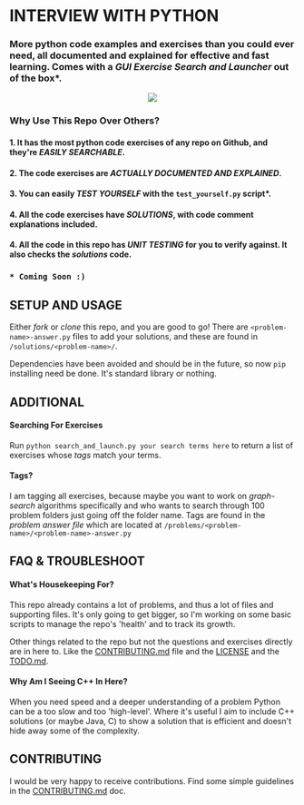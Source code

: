 # INTERVIEW WITH PYTHON

### More python code examples and exercises than you could ever need, all documented and explained for effective and fast learning. Comes with a *GUI Exercise Search and Launcher* out of the box*.

<p align="center">
  <img src="/housekeeping/images/interview-with-python-hero.png"/>
</p>

### Why Use This Repo Over Others?
#### 1. It has the most python code exercises of any repo on Github, and they're *EASILY SEARCHABLE*.
#### 2. The code exercises are *ACTUALLY DOCUMENTED AND EXPLAINED*.
#### 3. You can easily *TEST YOURSELF* with the `test_yourself.py` script*.
#### 4. All the code exercises have *SOLUTIONS*, with code comment explanations included.
#### 4. All the code in this repo has *UNIT TESTING* for you to verify against. It also checks the *solutions* code.

### ```* Coming Soon :)```

## SETUP AND USAGE

Either *fork* or *clone* this repo, and you are good to go! There are `<problem-name>-answer.py` files to add your solutions, and these are found in `/solutions/<problem-name>/`.

Dependencies have been avoided and should be in the future, so now `pip` installing need be done. It's standard library or nothing.

## ADDITIONAL

#### Searching For Exercises

Run `python search_and_launch.py your search terms here` to return a list of exercises whose *tags* match your terms.

#### Tags?

I am tagging all exercises, because maybe you want to work on *graph-search* algorithms specifically and who wants to search through 100 problem folders just going off the folder name. Tags are found in the *problem answer file* which are located at `/problems/<problem-name>/<problem-name>-answer.py`

## FAQ & TROUBLESHOOT

#### What's Housekeeping For?

This repo already contains a lot of problems, and thus a lot of files and supporting files. It's only going to get bigger, so I'm working on some basic scripts to manage the repo's 'health' and to track its growth.

Other things related to the repo but not the questions and exercises directly are in here to. Like the [CONTRIBUTING.md](/Housekeeping/CONTRIBUTING.md) file and the [LICENSE](/housekeeping/LICENSE) and the [TODO.md](/housekeeping/TODO.md).

#### Why Am I Seeing C++ In Here?

When you need speed and a deeper understanding of a problem Python can be a too slow and too 'high-level'. Where it's useful I aim to include C++ solutions (or maybe Java, C) to show a solution that is efficient and doesn't hide away some of the complexity.

## CONTRIBUTING

I would be very happy to receive contributions. Find some simple guidelines in the [CONTRIBUTING.md](/housekeeping/CONTRIBUTING.md) doc.
